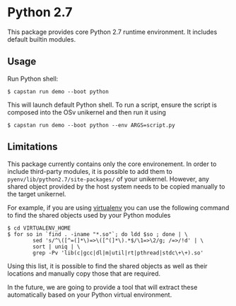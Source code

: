 # Python 2.7
This package provides core Python 2.7 runtime environment. It includes default builtin modules.

## Usage
Run Python shell:
```
$ capstan run demo --boot python
```
This will launch default Python shell. To run a script, ensure the script is composed into the OSv
unikernel and then run it using
```
$ capstan run demo --boot python --env ARGS=script.py
```

## Limitations
This package currently contains only the core environement. In order to include third-party modules,
it is possible to add them to `pyenv/lib/python2.7/site-packages/` of your unikernel. However, any
shared object provided by the host system needs to be copied manually to the target unikernel.

For example, if you are using [virtualenv](https://virtualenv.pypa.io/en/stable/) you can use the
following command to find the shared objects used by your Python modules
```
$ cd VIRTUALENV_HOME
$ for so in `find . -iname "*.so"`; do ldd $so ; done | \
        sed 's/^\([^=(]*\)=>\([^(]*\).*$/\1=>\2/g; /=>/!d' | \
        sort | uniq | \
        grep -Pv 'lib(c|gcc|dl|m|util|rt|pthread|stdc\+\+).so'
```
Using this list, it is possible to find the shared objects as well as their locations and manually
copy those that are required.

In the future, we are going to provide a tool that will extract these automatically based on your
Python virtual environment.
